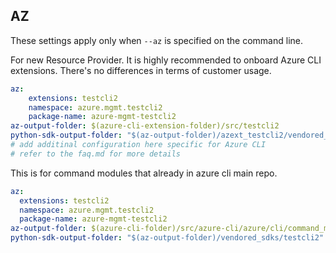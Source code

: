 ## AZ

These settings apply only when `--az` is specified on the command line.

For new Resource Provider. It is highly recommended to onboard Azure CLI extensions. There's no differences in terms of customer usage. 

``` yaml $(az) && $(target-mode) != 'core'
az:
    extensions: testcli2
    namespace: azure.mgmt.testcli2
    package-name: azure-mgmt-testcli2
az-output-folder: $(azure-cli-extension-folder)/src/testcli2
python-sdk-output-folder: "$(az-output-folder)/azext_testcli2/vendored_sdks/testcli2"
# add additinal configuration here specific for Azure CLI
# refer to the faq.md for more details
```



This is for command modules that already in azure cli main repo. 
``` yaml $(az) && $(target-mode) == 'core'
az:
  extensions: testcli2
  namespace: azure.mgmt.testcli2
  package-name: azure-mgmt-testcli2
az-output-folder: $(azure-cli-folder)/src/azure-cli/azure/cli/command_modules/testcli2
python-sdk-output-folder: "$(az-output-folder)/vendored_sdks/testcli2"
``` 